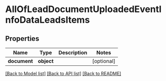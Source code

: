 # AllOfLeadDocumentUploadedEventInfoDataLeadsItems

## Properties
Name | Type | Description | Notes
------------ | ------------- | ------------- | -------------
**document** | **object** |  | [optional] 

[[Back to Model list]](../../README.md#documentation-for-models) [[Back to API list]](../../README.md#documentation-for-api-endpoints) [[Back to README]](../../README.md)

